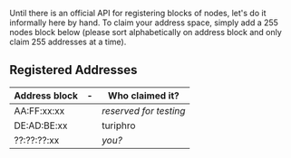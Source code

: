 Until there is an official API for registering blocks
of nodes, let's do it informally here by hand. To
claim your address space, simply add a 255 nodes block
below (please sort alphabetically on address block and
only claim 255 addresses at a time).

## Registered Addresses
| Address block    |-| Who claimed it?        |
|------------------|-|------------------------|
| AA:FF:xx:xx      | | *reserved for testing* |
| DE:AD:BE:xx      | | turiphro               |
| ??:??:??:xx      | | *you?*                 |


